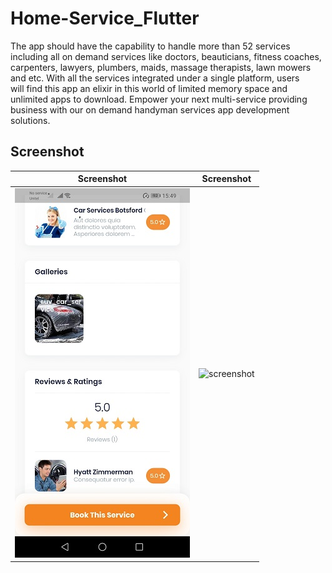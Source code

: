 # Home-Service_Flutter

The app	should	have	the	capability	to	handle	more	than	52 services	including	all	on	demand	services	like	doctors,	beauticians,	fitness	
coaches,	carpenters,	lawyers,	plumbers,	maids,	massage	therapists,	lawn mowers	and	etc.	With	all	the	services	integrated	under	a	single	platform,	users	
will	find	this	app	an	elixir	in	this	world	of	limited memory	space	and	unlimited	apps	to	download.	Empower	your	next	multi-service	providing	
business	with	our	on	demand	handyman	services	app	development	solutions.

## Screenshot

|                Screenshot               | Screenshot |
|:---------------------------------------:|:-------------------------------------:|
| ![screenshot](screens/screens_1.jpg)   | ![screenshot](screens/screen_2.jpg)     |
